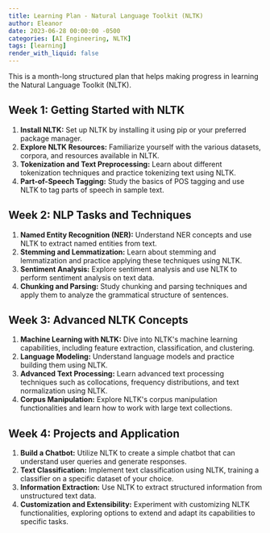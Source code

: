 ```yaml
---
title: Learning Plan - Natural Language Toolkit (NLTK)
author: Eleanor
date: 2023-06-28 00:00:00 -0500
categories: [AI Engineering, NLTK]
tags: [learning]
render_with_liquid: false
---
```


This is a month-long structured plan that helps making progress in learning the Natural Language Toolkit (NLTK).

## Week 1: Getting Started with NLTK
1. **Install NLTK:** Set up NLTK by installing it using pip or your preferred package manager.
2. **Explore NLTK Resources:** Familiarize yourself with the various datasets, corpora, and resources available in NLTK.
3. **Tokenization and Text Preprocessing:** Learn about different tokenization techniques and practice tokenizing text using NLTK.
4. **Part-of-Speech Tagging:** Study the basics of POS tagging and use NLTK to tag parts of speech in sample text.

## Week 2: NLP Tasks and Techniques
1. **Named Entity Recognition (NER):** Understand NER concepts and use NLTK to extract named entities from text.
2. **Stemming and Lemmatization:** Learn about stemming and lemmatization and practice applying these techniques using NLTK.
3. **Sentiment Analysis:** Explore sentiment analysis and use NLTK to perform sentiment analysis on text data.
4. **Chunking and Parsing:** Study chunking and parsing techniques and apply them to analyze the grammatical structure of sentences.

## Week 3: Advanced NLTK Concepts
1. **Machine Learning with NLTK:** Dive into NLTK's machine learning capabilities, including feature extraction, classification, and clustering.
2. **Language Modeling:** Understand language models and practice building them using NLTK.
3. **Advanced Text Processing:** Learn advanced text processing techniques such as collocations, frequency distributions, and text normalization using NLTK.
4. **Corpus Manipulation:** Explore NLTK's corpus manipulation functionalities and learn how to work with large text collections.

## Week 4: Projects and Application
1. **Build a Chatbot:** Utilize NLTK to create a simple chatbot that can understand user queries and generate responses.
2. **Text Classification:** Implement text classification using NLTK, training a classifier on a specific dataset of your choice.
3. **Information Extraction:** Use NLTK to extract structured information from unstructured text data.
4. **Customization and Extensibility:** Experiment with customizing NLTK functionalities, exploring options to extend and adapt its capabilities to specific tasks.